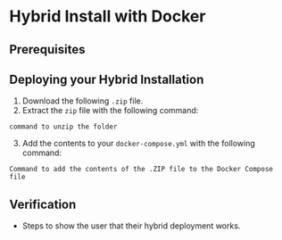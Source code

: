 # Hybrid Install with Docker

## Prerequisites

## Deploying your Hybrid Installation

1. Download the following `.zip` file.&#x20;
2. Extract the `zip` file with the following command:

```
command to unzip the folder
```

3. Add the contents to your `docker-compose.yml` with the following command:

```
Command to add the contents of the .ZIP file to the Docker Compose file
```

## Verification&#x20;

* Steps to show the user that their hybrid deployment works.&#x20;
